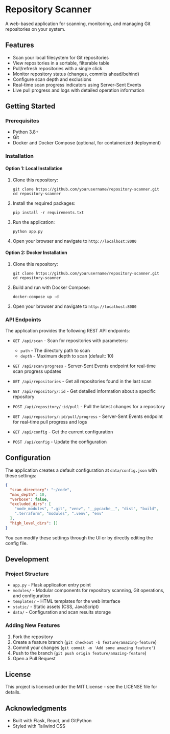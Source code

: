 # Repository Scanner

A web-based application for scanning, monitoring, and managing Git repositories on your system.

## Features

- Scan your local filesystem for Git repositories
- View repositories in a sortable, filterable table
- Pull/refresh repositories with a single click
- Monitor repository status (changes, commits ahead/behind)
- Configure scan depth and exclusions
- Real-time scan progress indicators using Server-Sent Events
- Live pull progress and logs with detailed operation information

## Getting Started

### Prerequisites

- Python 3.8+
- Git
- Docker and Docker Compose (optional, for containerized deployment)

### Installation

#### Option 1: Local Installation

1. Clone this repository:
   ```
   git clone https://github.com/yourusername/repository-scanner.git
   cd repository-scanner
   ```

2. Install the required packages:
   ```
   pip install -r requirements.txt
   ```

3. Run the application:
   ```
   python app.py
   ```

4. Open your browser and navigate to `http://localhost:8080`

#### Option 2: Docker Installation

1. Clone this repository:
   ```
   git clone https://github.com/yourusername/repository-scanner.git
   cd repository-scanner
   ```

2. Build and run with Docker Compose:
   ```
   docker-compose up -d
   ```

3. Open your browser and navigate to `http://localhost:8080`

### API Endpoints

The application provides the following REST API endpoints:

- `GET /api/scan` - Scan for repositories with parameters:
  - `path` - The directory path to scan
  - `depth` - Maximum depth to scan (default: 10)

- `GET /api/scan/progress` - Server-Sent Events endpoint for real-time scan progress updates

- `GET /api/repositories` - Get all repositories found in the last scan

- `GET /api/repository/:id` - Get detailed information about a specific repository

- `POST /api/repository/:id/pull` - Pull the latest changes for a repository

- `GET /api/repository/:id/pull/progress` - Server-Sent Events endpoint for real-time pull progress and logs

- `GET /api/config` - Get the current configuration

- `POST /api/config` - Update the configuration

## Configuration

The application creates a default configuration at `data/config.json` with these settings:

```json
{
  "scan_directory": "~/code",
  "max_depth": 10,
  "verbose": false,
  "excluded_dirs": [
    "node_modules", ".git", "venv", "__pycache__", "dist", "build",
    ".terraform", "modules", ".venv", "env"
  ],
  "high_level_dirs": []
}
```

You can modify these settings through the UI or by directly editing the config file.

## Development

### Project Structure

- `app.py` - Flask application entry point
- `modules/` - Modular components for repository scanning, Git operations, and configuration
- `templates/` - HTML templates for the web interface
- `static/` - Static assets (CSS, JavaScript)
- `data/` - Configuration and scan results storage

### Adding New Features

1. Fork the repository
2. Create a feature branch (`git checkout -b feature/amazing-feature`)
3. Commit your changes (`git commit -m 'Add some amazing feature'`)
4. Push to the branch (`git push origin feature/amazing-feature`)
5. Open a Pull Request

## License

This project is licensed under the MIT License - see the LICENSE file for details.

## Acknowledgments

- Built with Flask, React, and GitPython
- Styled with Tailwind CSS
